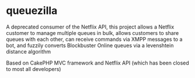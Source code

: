 queuezilla
==========

A deprecated consumer of the Netflix API, this project allows a Netflix customer to manage multiple queues in bulk, allows customers to share queues with each other, can receive commands via XMPP messages to a bot, and fuzzily converts Blockbuster Online queues via a levenshtein distance algorithm

Based on CakePHP MVC framework and Netflix API (which has been closed to most all developers)
